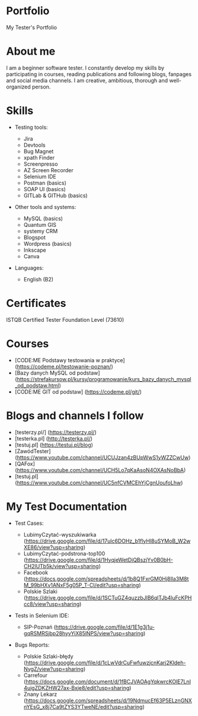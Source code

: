 # Portfolio
My Tester's Portfolio

# About me
I am a beginner software tester. I constantly develop my skills by participating in courses, reading publications and following blogs, fanpages and social media channels. I am creative, ambitious, thorough and well-organized person.

# Skills

* Testing tools:
  * Jira
  * Devtools
  * Bug Magnet
  * xpath Finder
  * Screenpresso 
  * AZ Screen Recorder
  * Selenium IDE
  * Postman (basics)
  * SOAP UI (basics)
  * GITLab & GITHub (basics)

* Other tools and systems:
  * MySQL (basics)
  * Quantum GIS
  * systemy CRM
  * Blogspot
  * Wordpress (basics)
  * Inkscape
  * Canva

* Languages:
  * English (B2)
 
 # Certificates
 ISTQB Certified Tester Foundation Level (73610) 
 
 # Courses
* [CODE:ME Podstawy testowania w praktyce] (https://codeme.pl/testowanie-poznan/)
* [Bazy danych MySQL od podstaw] (https://strefakursow.pl/kursy/programowanie/kurs_bazy_danych_mysql_od_podstaw.html)
* [CODE:ME GIT od podstaw] (https://codeme.pl/git/)

# Blogs and channels I follow
* [testerzy.pl/] (https://testerzy.pl/)
* [testerka.pl] (http://testerka.pl/)
* [testuj.pl] (https://testuj.pl/blog)
* [ZawódTester] (https://www.youtube.com/channel/UCUJzan4zBUpWwS1yWZZCwUw)
* [QAFox] (https://www.youtube.com/channel/UCH5Lo7qKaAsoN4OXAsNoBbA)
* [testuj.pl] (https://www.youtube.com/channel/UC5nfCVMCEhYjCgnUoufoLhw)

# My Test Documentation
* Test Cases:
  * LubimyCzytać-wyszukiwarka (https://drive.google.com/file/d/17ulc6DOHz_b1flyHl8uSYMoB_W2wXE86/view?usp=sharing)
  * LubimyCzytać-podstrona-top100 (https://drive.google.com/file/d/1HyqjeWetDiQBszjYv0B0bH-CH2lUTb5k/view?usp=sharing)
  * Facebook (https://docs.google.com/spreadsheets/d/1b8Q1FxrGM0Hj8lIa3M8tM_99bHXv1ANxF5g05P_T-CI/edit?usp=sharing)
  * Polskie Szlaki (https://drive.google.com/file/d/1SCTuGZ4quzzbJlB6qlTJb4luFcKPHcc8/view?usp=sharing)

 * Tests in Selenium IDE:
   * SIP-Poznań (https://drive.google.com/file/d/1E1g3j1u-gqRSMRSjbp28hyvYiX85lNPS/view?usp=sharing)
  
 * Bugs Reports:
   * Polskie Szlaki-błędy (https://drive.google.com/file/d/1cLwVdrCuFwfuwzjcnKarj2Kldeh-NygZ/view?usp=sharing)
   * Carrefour (https://docs.google.com/document/d/1fBCJVAOAgYqkwrcKOlE7LnI4uigZDKZHW27ax-Bxje8/edit?usp=sharing)
   * Znany Lekarz (https://docs.google.com/spreadsheets/d/19NdmucEf63P5ELznGNXnYEsG_x8j7Ca9tZYS3YTweNE/edit?usp=sharing)

